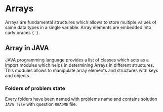 # Arrays
  Arrays are fundamental structures which allows to store multiple values of same data types in a single variable. Array elements are embedded into curly braces `{ }`.
## Array in JAVA
  JAVA programming language provides a list of classes which acts as a import modules which helps in determining Arrays in different structures. This modules allows to manipulate array elements and structures with keys and objects.
### Folders of problem state
  Every folders have been named with problems name and contains solution `JAVA file` with question `README` file.